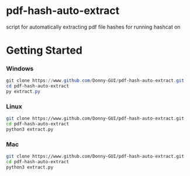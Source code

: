 # pdf-hash-auto-extract
script for automatically extracting pdf file hashes for running hashcat on

# Getting Started

### Windows

```Powershell
git clone https://www.github.com/Donny-GUI/pdf-hash-auto-extract.git
cd pdf-hash-auto-extract
py extract.py
```

### Linux

```Bash
git clone https://www.github.com/Donny-GUI/pdf-hash-auto-extract.git
cd pdf-hash-auto-extract
python3 extract.py
```

### Mac

```Zsh
git clone https://www.github.com/Donny-GUI/pdf-hash-auto-extract.git
cd pdf-hash-auto-extract
python3 extract.py
```


